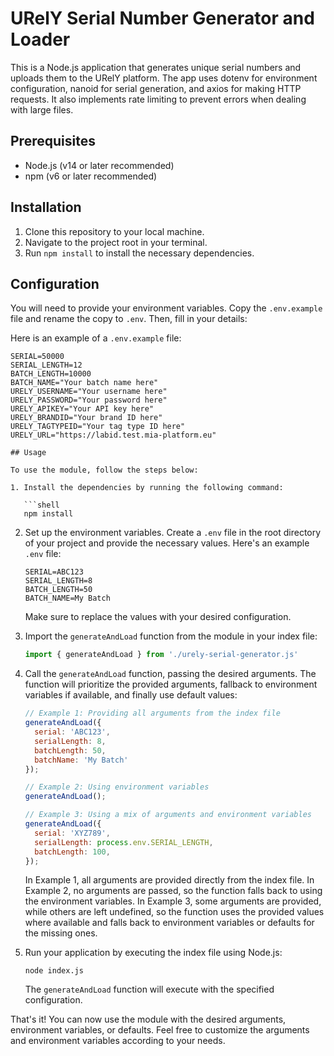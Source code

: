 # URelY Serial Number Generator and Loader

This is a Node.js application that generates unique serial numbers and uploads them to the URelY platform. The app uses dotenv for environment configuration, nanoid for serial generation, and axios for making HTTP requests. It also implements rate limiting to prevent errors when dealing with large files.

## Prerequisites

- Node.js (v14 or later recommended)
- npm (v6 or later recommended)

## Installation

1. Clone this repository to your local machine.
2. Navigate to the project root in your terminal.
3. Run `npm install` to install the necessary dependencies.

## Configuration

You will need to provide your environment variables. Copy the `.env.example` file and rename the copy to `.env`. Then, fill in your details:

Here is an example of a `.env.example` file:

```dotenv
SERIAL=50000
SERIAL_LENGTH=12
BATCH_LENGTH=10000
BATCH_NAME="Your batch name here"
URELY_USERNAME="Your username here"
URELY_PASSWORD="Your password here"
URELY_APIKEY="Your API key here"
URELY_BRANDID="Your brand ID here"
URELY_TAGTYPEID="Your tag type ID here"
URELY_URL="https://labid.test.mia-platform.eu"

## Usage

To use the module, follow the steps below:

1. Install the dependencies by running the following command:

   ```shell
   npm install
   ```

2. Set up the environment variables. Create a `.env` file in the root directory of your project and provide the necessary values. Here's an example `.env` file:

   ```
   SERIAL=ABC123
   SERIAL_LENGTH=8
   BATCH_LENGTH=50
   BATCH_NAME=My Batch
   ```

   Make sure to replace the values with your desired configuration.

3. Import the `generateAndLoad` function from the module in your index file:

   ```javascript
   import { generateAndLoad } from './urely-serial-generator.js'
   ```

4. Call the `generateAndLoad` function, passing the desired arguments. The function will prioritize the provided arguments, fallback to environment variables if available, and finally use default values:

   ```javascript
   // Example 1: Providing all arguments from the index file
   generateAndLoad({
     serial: 'ABC123',
     serialLength: 8,
     batchLength: 50,
     batchName: 'My Batch'
   });

   // Example 2: Using environment variables
   generateAndLoad();

   // Example 3: Using a mix of arguments and environment variables
   generateAndLoad({
     serial: 'XYZ789',
     serialLength: process.env.SERIAL_LENGTH,
     batchLength: 100,
   });
   ```

   In Example 1, all arguments are provided directly from the index file. In Example 2, no arguments are passed, so the function falls back to using the environment variables. In Example 3, some arguments are provided, while others are left undefined, so the function uses the provided values where available and falls back to environment variables or defaults for the missing ones.

5. Run your application by executing the index file using Node.js:

   ```shell
   node index.js
   ```

   The `generateAndLoad` function will execute with the specified configuration.

That's it! You can now use the module with the desired arguments, environment variables, or defaults. Feel free to customize the arguments and environment variables according to your needs.
